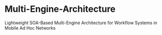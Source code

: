 # Multi-Engine-Architecture

Lightweight SOA-Based Multi-Engine Architecture for Workflow Systems in Mobile Ad Hoc Networks
